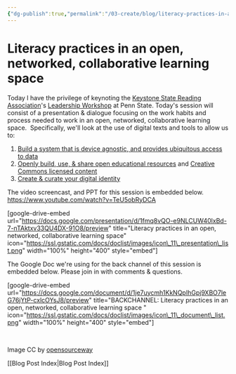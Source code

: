 ```yaml
---
{"dg-publish":true,"permalink":"/03-create/blog/literacy-practices-in-an-open-networked-collaborative-learning-space/","title":"Literacy practices in an open, networked, collaborative learning space","tags":["digital-identity","open-source","pln","social-networking"]}
---
```


# Literacy practices in an open, networked, collaborative learning space

Today I have the privilege of keynoting the [Keystone State Reading Association](http://ksrapa.org/)'s [Leadership Workshop](https://sites.google.com/site/2014ksraleadershipworkshop/home) at Penn State. Today's session will consist of a presentation & dialogue focusing on the work habits and process needed to work in an open, networked, collaborative learning space.  Specifically, we'll look at the use of digital texts and tools to allow us to:

1. [Build a system that is device agnostic, and provides ubiquitous access to data](http://wiobyrne.com/a-device-agnostic-policy-that-allows-for-ubiquitous-access-to-my-content/)
2. [Openly build, use, & share open educational resources](http://wiobyrne.com/post-promote-and-protect-your-content-online-using-creative-commons-licensing/) and [Creative Commons licensed content](http://wiobyrne.com/creative-commons-licensing-of-open-educational-content/)
3. [Create & curate your digital identity](http://wiobyrne.com/creating-and-curating-your-online-brand/)

The video screencast, and PPT for this session is embedded below. https://www.youtube.com/watch?v=TeU5obRyDCA  

\[google-drive-embed url="https://docs.google.com/presentation/d/1fmq8vQO-e9NLCUW40lxBd-7-nTAktxv33QU4DX-91O8/preview" title="Literacy practices in an open, networked, collaborative learning space" icon="https://ssl.gstatic.com/docs/doclist/images/icon\_11\_presentation\_list.png" width="100%" height="400" style="embed"\]

The Google Doc we're using for the back channel of this session is embedded below. Please join in with comments & questions.

\[google-drive-embed url="https://docs.google.com/document/d/1je7uycmh1KkNQpIhGpj9XBO7leG76jYtP-cxlcOYsJ8/preview" title="BACKCHANNEL: Literacy practices in an open, networked, collaborative learning space " icon="https://ssl.gstatic.com/docs/doclist/images/icon\_11\_document\_list.png" width="100%" height="400" style="embed"\]

 

Image CC by [opensourceway](https://www.flickr.com/photos/opensourceway/4371001268/in/set-72157628736893483)

[[Blog Post Index\|Blog Post Index]]